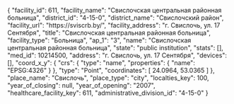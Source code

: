 {
    "facility_id": 611,
    "facility_name": "Свислочская центральная районная больница",
    "district_id": "4-15-0",
    "district_name": "Свислочский район",
    "facility_url": "https:\/\/sviscrb.by\/",
    "facility_address": "г. Свислочь, ул. 17 Сентября",
    "title": "Свислочская центральная районная больница",
    "facility_type": "Больница",
    "ap_1": "3",
    "name": "Свислочская центральная районная больница",
    "state": "public institution",
    "stats": [],
    "med_id": 10214500,
    "address": "г. Свислочь, ул. 17 Сентября",
    "devices": [],
    "coord_x_y": {
        "crs": {
            "type": "name",
            "properties": {
                "name": "EPSG:4326"
            }
        },
        "type": "Point",
        "coordinates": [
            24.0964,
            53.0365
        ]
    },
    "place_name": "Свислочь",
    "place_type": "city",
    "localties_key": 100,
    "year_of_closing": null,
    "year_of_opening": "2007",
    "healthcare_facility_key": 611,
    "administrative_division_id": "4-15-0"
}